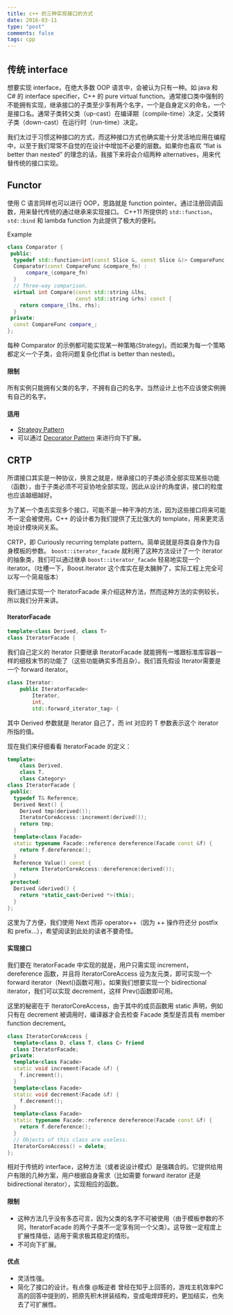 ```yaml
---
title: c++ 的三种实现接口的方式
date: 2016-03-11
type: "post"
comments: false
tags: cpp
---
```


## 传统 interface

想要实现 interface，在绝大多数 OOP 语言中，会被认为只有一种。如 java 和 C# 的 interface specifier，C++ 的 pure virtual function。通常接口类中强制的不能拥有实现，继承接口的子类至少享有两个名字，一个是自身定义的命名，一个是接口名。通常子类转父类（up-cast）在编译期（compile-time）决定，父类转子类（down-cast）在运行时（run-time）决定。

我们太过于习惯这种接口的方式，而这种接口方式也确实能十分灵活地应用在编程中，以至于我们常常不自觉的在设计中增加不必要的层数。如果你也喜欢 “flat is better than nested” 的理念的话，我接下来将会介绍两种 alternatives，用来代替传统的接口实现。

## Functor

使用 C 语言同样也可以进行 OOP，思路就是 function pointer。通过注册回调函数，用来替代传统的通过继承来实现接口。 C++11 所提供的 `std::function`，`std::bind` 和 lambda function 为此提供了极大的便利。

Example

```cpp
class Comparator {
 public:
  typedef std::function<int(const Slice &, const Slice &)> CompareFunc;
  Comparator(const CompareFunc &compare_fn) :
      compare_(compare_fn)
  }
  // Three-way comparison.
  virtual int Compare(const std::string &lhs,
                      const std::string &rhs) const {
    return compare_(lhs, rhs);
  }
 private:
  const CompareFunc compare_;
};
```

每种 Comparator 的示例都可能实现某一种策略(Strategy)。而如果为每一个策略都定义一个子类，会将问题复杂化(flat is better than nested)。

#### 限制
所有实例只能拥有父类的名字，不拥有自己的名字。当然设计上也不应该使实例拥有自己的名字。

#### 适用

- [Strategy Pattern](https://en.wikipedia.org/wiki/Strategy_pattern)
- 可以通过 [Decorator Pattern](https://en.wikipedia.org/wiki/Decorator_pattern) 来进行向下扩展。

## CRTP

所谓接口其实是一种协议，换言之就是，继承接口的子类必须全部实现某些功能（函数），由于子类必须不可妥协地全部实现，因此从设计的角度讲，接口的粒度也应该越细越好。

为了某一个类去实现多个接口，可能不是一种干净的方法，因为这些接口将来可能不一定会被使用。C++ 的设计者为我们提供了无比强大的 template，用来更灵活地设计模块间关系。

CRTP，即 Curiously recurring template pattern。简单说就是将类自身作为自身模板的参数。 `boost::iterator_facade` 就利用了这种方法设计了一个 iterator 的抽象类，我们可以通过继承 `boost::iterator_facade` 轻易地实现一个 iterator。（吐槽一下，Boost.Iterator 这个库实在是太臃肿了，实际工程上完全可以写一个简易版本）

我们通过实现一个 IteratorFacade 来介绍这种方法，然而这种方法的实例较长，所以我们分开来讲。

#### IteratorFacade

```cpp
template<class Derived, class T>
class IteratorFacade {
```

我们自己定义的 Iterator 只要继承 IteratorFacade 就能拥有一堆跟标准库容器一样的细枝末节的功能了（这些功能确实多而且杂）。我们首先假设 Iterator需要是一个 forward iterator。

```cpp
class Iterator:
    public IteratorFacade<
        Iterator,
        int,
        std::forward_iterator_tag> {
```

其中 Derived 参数就是 Iterator 自己了，而 int 对应的 T 参数表示这个 iterator 所指的值。

现在我们来仔细看看 IteratorFacade 的定义：

```cpp
template<
    class Derived,
    class T,
    class Category>
class IteratorFacade {
 public:
  typedef T& Reference;
  Derived Next() {
    Derived tmp(derived());
    IteratorCoreAccess::increment(derived());
    return tmp;
  }
  template<class Facade>
  static typename Facade::reference dereference(Facade const &f) {
    return f.dereference();
  }
  Reference Value() const {
    return IteratorCoreAccess::dereference(derived());
  }
 protected:
  Derived &derived() {
    return *static_cast<Derived *>(this);
  }
};
```

这里为了方便，我们使用 Next 而非 operator++（因为 ++ 操作符还分 postfix 和 prefix…），希望阅读到此处的读者不要奇怪。

#### 实现接口

我们要在 IteratorFacade 中实现的就是，用户只需实现 increment，dereference 函数，并且将 IteratorCoreAccess 设为友元类，即可实现一个 forward iterator（Next()函数可用）。如果我们想要实现一个 bidirectional iterator，我们可以实现 decrement，这样 Prev()函数即可用。

这里的秘密在于 IteratorCoreAccess，由于其中的成员函数用 static 声明，例如只有在 decrement 被调用时，编译器才会去检查 Facade 类型是否具有 member function decrement。

```cpp
class IteratorCoreAccess {
  template<class D, class T, class C> friend
  class IteratorFacade;
 private:
  template<class Facade>
  static void increment(Facade &f) {
    f.increment();
  }
  template<class Facade>
  static void decrement(Facade &f) {
    f.decrement();
  }
  template<class Facade>
  static typename Facade::reference dereference(Facade const &f) {
    return f.dereference();
  }
  // Objects of this class are useless.
  IteratorCoreAccess() = delete;
};
```

相对于传统的 interface，这种方法（或者说设计模式）是强耦合的。它提供给用户有限的几种方案，用户根据自身需求（比如需要 forward iterator 还是 bidirectional iterator），实现相应的函数。

#### 限制

- 这种方法几乎没有多态可言，因为父类的名字不可被使用（由于模板参数的不同，IteratorFacade 的两个子类不一定享有同一个父类）。这导致一定程度上扩展性降低，适用于需求极其稳定的情形。
- 不可向下扩展。

#### 优点

- 灵活性强。
- 简化了接口的设计。有点像 @叛逆者 曾经在知乎上回答的，游戏主机效率PC高的回答中提到的，把原先积木拼装结构，变成电焊焊死的，更加结实，也失去了可扩展性。

